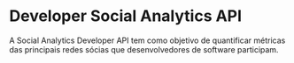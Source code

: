 # Developer Social Analytics API

A Social Analytics Developer API tem como objetivo de quantificar métricas das principais redes sócias que desenvolvedores de software participam.
